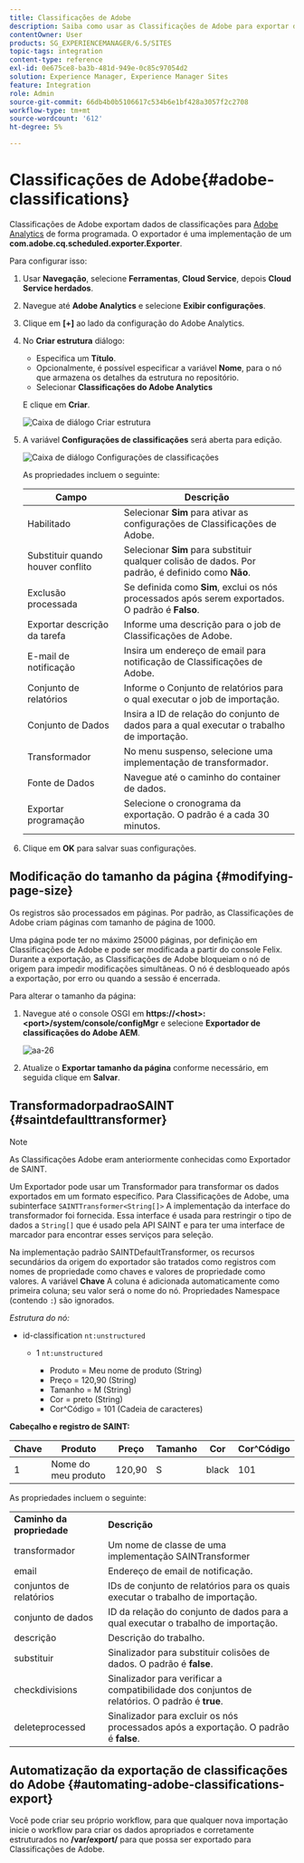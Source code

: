 ```yaml
---
title: Classificações de Adobe
description: Saiba como usar as Classificações de Adobe para exportar dados de classificações para o Adobe Analytics.
contentOwner: User
products: SG_EXPERIENCEMANAGER/6.5/SITES
topic-tags: integration
content-type: reference
exl-id: 0e675ce8-ba3b-481d-949e-0c85c97054d2
solution: Experience Manager, Experience Manager Sites
feature: Integration
role: Admin
source-git-commit: 66db4b0b5106617c534b6e1bf428a3057f2c2708
workflow-type: tm+mt
source-wordcount: '612'
ht-degree: 5%

---
```


# Classificações de Adobe{#adobe-classifications}

Classificações de Adobe exportam dados de classificações para [Adobe Analytics](/help/sites-administering/adobeanalytics.md) de forma programada. O exportador é uma implementação de um **com.adobe.cq.scheduled.exporter.Exporter**.

Para configurar isso:

1. Usar **Navegação**, selecione **Ferramentas**, **Cloud Service**, depois **Cloud Service herdados**.
1. Navegue até **Adobe Analytics** e selecione **Exibir configurações**.
1. Clique em **[+]** ao lado da configuração do Adobe Analytics.

1. No **Criar estrutura** diálogo:

   * Especifica um **Título**.
   * Opcionalmente, é possível especificar a variável **Nome**, para o nó que armazena os detalhes da estrutura no repositório.
   * Selecionar **Classificações do Adobe Analytics**

   E clique em **Criar**.

   ![Caixa de diálogo Criar estrutura](assets/aa-25.png)

1. A variável **Configurações de classificações** será aberta para edição.

   ![Caixa de diálogo Configurações de classificações](assets/aa-classifications-settings.png)

   As propriedades incluem o seguinte:

   | **Campo** | **Descrição** |
   |---|---|
   | Habilitado | Selecionar **Sim** para ativar as configurações de Classificações de Adobe. |
   | Substituir quando houver conflito | Selecionar **Sim** para substituir qualquer colisão de dados. Por padrão, é definido como **Não**. |
   | Exclusão processada | Se definida como **Sim**, exclui os nós processados após serem exportados. O padrão é **Falso**. |
   | Exportar descrição da tarefa | Informe uma descrição para o job de Classificações de Adobe. |
   | E-mail de notificação | Insira um endereço de email para notificação de Classificações de Adobe. |
   | Conjunto de relatórios | Informe o Conjunto de relatórios para o qual executar o job de importação. |
   | Conjunto de Dados | Insira a ID de relação do conjunto de dados para a qual executar o trabalho de importação. |
   | Transformador | No menu suspenso, selecione uma implementação de transformador. |
   | Fonte de Dados | Navegue até o caminho do container de dados. |
   | Exportar programação | Selecione o cronograma da exportação. O padrão é a cada 30 minutos. |

1. Clique em **OK** para salvar suas configurações.

## Modificação do tamanho da página {#modifying-page-size}

Os registros são processados em páginas. Por padrão, as Classificações de Adobe criam páginas com tamanho de página de 1000.

Uma página pode ter no máximo 25000 páginas, por definição em Classificações de Adobe e pode ser modificada a partir do console Felix. Durante a exportação, as Classificações de Adobe bloqueiam o nó de origem para impedir modificações simultâneas. O nó é desbloqueado após a exportação, por erro ou quando a sessão é encerrada.

Para alterar o tamanho da página:

1. Navegue até o console OSGI em **https://&lt;host>:&lt;port>/system/console/configMgr** e selecione **Exportador de classificações do Adobe AEM**.

   ![aa-26](assets/aa-26.png)

1. Atualize o **Exportar tamanho da página** conforme necessário, em seguida clique em **Salvar**.

## TransformadorpadraoSAINT {#saintdefaulttransformer}

>[!NOTE]
>
>As Classificações Adobe eram anteriormente conhecidas como Exportador de SAINT.

Um Exportador pode usar um Transformador para transformar os dados exportados em um formato específico. Para Classificações de Adobe, uma subinterface `SAINTTransformer<String[]>` A implementação da interface do transformador foi fornecida. Essa interface é usada para restringir o tipo de dados a `String[]` que é usado pela API SAINT e para ter uma interface de marcador para encontrar esses serviços para seleção.

Na implementação padrão SAINTDefaultTransformer, os recursos secundários da origem do exportador são tratados como registros com nomes de propriedade como chaves e valores de propriedade como valores. A variável **Chave** A coluna é adicionada automaticamente como primeira coluna; seu valor será o nome do nó. Propriedades Namespace (contendo `:`) são ignorados.

*Estrutura do nó:*

* id-classification `nt:unstructured`

   * 1 `nt:unstructured`

      * Produto = Meu nome de produto (String)
      * Preço = 120,90 (String)
      * Tamanho = M (String)
      * Cor = preto (String)
      * Cor^Código = 101 (Cadeia de caracteres)

**Cabeçalho e registro de SAINT:**

| **Chave** | **Produto** | **Preço** | **Tamanho** | **Cor** | **Cor^Código** |
|---|---|---|---|---|---|
| 1 | Nome do meu produto | 120,90 | S | black | 101 |

As propriedades incluem o seguinte:

<table>
 <tbody>
  <tr>
   <td><strong>Caminho da propriedade</strong></td>
   <td><strong>Descrição</strong></td>
  </tr>
  <tr>
   <td>transformador</td>
   <td>Um nome de classe de uma implementação SAINTransformer</td>
  </tr>
  <tr>
   <td>email</td>
   <td>Endereço de email de notificação.</td>
  </tr>
  <tr>
   <td>conjuntos de relatórios</td>
   <td>IDs de conjunto de relatórios para os quais executar o trabalho de importação. </td>
  </tr>
  <tr>
   <td>conjunto de dados</td>
   <td>ID da relação do conjunto de dados para a qual executar o trabalho de importação. </td>
  </tr>
  <tr>
   <td>descrição</td>
   <td>Descrição do trabalho. <br /> </td>
  </tr>
  <tr>
   <td>substituir</td>
   <td>Sinalizador para substituir colisões de dados. O padrão é <strong>false</strong>.</td>
  </tr>
  <tr>
   <td>checkdivisions</td>
   <td>Sinalizador para verificar a compatibilidade dos conjuntos de relatórios. O padrão é <strong>true</strong>.</td>
  </tr>
  <tr>
   <td>deleteprocessed</td>
   <td>Sinalizador para excluir os nós processados após a exportação. O padrão é <strong>false</strong>.</td>
  </tr>
 </tbody>
</table>

## Automatização da exportação de classificações do Adobe {#automating-adobe-classifications-export}

Você pode criar seu próprio workflow, para que qualquer nova importação inicie o workflow para criar os dados apropriados e corretamente estruturados no **/var/export/** para que possa ser exportado para Classificações de Adobe.
